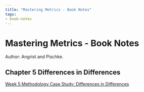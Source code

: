 ```yaml
---
title: "Mastering Metrics - Book Notes"
tags:
- book-notes
---
```

# Mastering Metrics - Book Notes
Author: Angrist and Pischke.

## Chapter 5 Differences in Differences
[Week 5 Methodology Case Study: Differences in Differences](Week%205%20Methodology%20Case%20Study:%20Differences%20in%20Differences)

